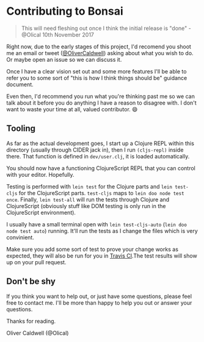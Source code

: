 # Contributing to Bonsai

> This will need fleshing out once I think the initial release is "done" - @Olical 10th November 2017

Right now, due to the early stages of this project, I'd recomend you shoot me an email or tweet ([@OliverCaldwell][twoot]) asking about what you wish to do. Or maybe open an issue so we can discuss it.

Once I have a clear vision set out and some more features I'll be able to refer you to some sort of "this is how I think things should be" guidance document.

Even then, I'd recommend you run what you're thinking past me so we can talk about it before you do anything I have a reason to disagree with. I don't want to waste your time at all, valued contributor. :smile:

## Tooling

As far as the actual development goes, I start up a Clojure REPL within this directory (usually through CIDER jack in), then I run `(cljs-repl)` inside there. That function is defined in `dev/user.clj`, it is loaded automatically.

You should now have a functioning ClojureScript REPL that you can control with your editor. Hopefully.

Testing is performed with `lein test` for the Clojure parts and `lein test-cljs` for the ClojureScript parts. `test-cljs` maps to `lein doo node test once`. Finally, `lein test-all` will run the tests through Clojure and ClojureScript (obviously stuff like DOM testing is only run in the ClojureScript environment).

I usually have a small terminal open with `lein test-cljs-auto` (`lein doo node test auto`) running. It'll run the tests as I change the files which is very convinient.

Make sure you add some sort of test to prove your change works as expected, they will also be run for you in [Travis CI][travis].The test results will show up on your pull request.

## Don't be shy

If you think you want to help out, or just have some questions, please feel free to contact me. I'll be more than happy to help you out or answer your questions.

Thanks for reading.

Oliver Caldwell (@Olical)

[twoot]: https://twitter.com/OliverCaldwell
[travis]: https://travis-ci.org/Olical/bonsai
